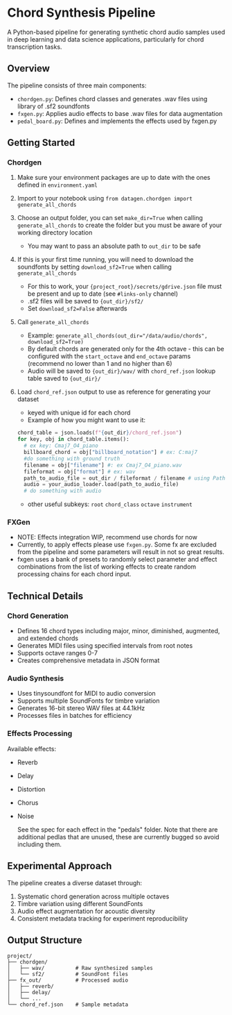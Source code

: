 # Chord Synthesis Pipeline

A Python-based pipeline for generating synthetic chord audio samples used in deep learning and data science applications, particularly for chord transcription tasks.

## Overview

The pipeline consists of three main components:

- `chordgen.py`: Defines chord classes and generates .wav files using library of .sf2 soundfonts
- `fxgen.py`: Applies audio effects to base .wav files for data augmentation
- `pedal_board.py`: Defines and implements the effects used by fxgen.py

## Getting Started

### Chordgen

1. Make sure your environment packages are up to date with the ones defined in `environment.yaml`

2. Import to your notebook using `from datagen.chordgen import generate_all_chords`

3. Choose an output folder, you can set `make_dir=True` when calling `generate_all_chords` to create the folder but you must be aware of your working directory location
    - You may want to pass an absolute path to `out_dir` to be safe

4. If this is your first time running, you will need to download the soundfonts by setting `download_sf2=True` when calling `generate_all_chords`
    - For this to work, your `{project_root}/secrets/gdrive.json` file must be present and up to date (see `#links-only` channel)
    - .sf2 files will be saved to `{out_dir}/sf2/`
    - Set `download_sf2=False` afterwards

5. Call `generate_all_chords` 
    - Example: `generate_all_chords(out_dir="/data/audio/chords", download_sf2=True)`
    - By default chords are generated only for the 4th octave - this can be configured with the `start_octave` and `end_octave` params (recommend no lower than 1 and no higher than 6)
    - Audio will be saved to `{out_dir}/wav/` with `chord_ref.json` lookup table saved to `{out_dir}/`

6. Load `chord_ref.json` output to use as reference for generating your dataset
    - keyed with unique id for each chord
    - Example of how you might want to use it:
    ```python
    chord_table = json.loads(f"{out_dir}/chord_ref.json")
    for key, obj in chord_table.items():
      # ex key: Cmaj7_O4_piano
      billboard_chord = obj["billboard_notation"] # ex: C:maj7
      #do something with ground truth
      filename = obj["filename"] #: ex Cmaj7_O4_piano.wav
      fileformat = obj["format"] # ex: wav
      path_to_audio_file = out_dir / fileformat / filename # using Pathlib notation
      audio = your_audio_loader.load(path_to_audio_file)
      # do something with audio
    ```
    - other useful subkeys: `root` `chord_class` `octave` `instrument`


### FXGen

- NOTE: Effects integration WIP, recommend use chords for now
- Currently, to apply effects please use `fxgen.py`. Some fx are excluded from the pipeline and some parameters will result in not so great results. 
- fxgen uses a bank of presets to randomly select parameter and effect combinations from the list of working effects to create random processing chains for each chord input.  

## Technical Details

### Chord Generation
- Defines 16 chord types including major, minor, diminished, augmented, and extended chords
- Generates MIDI files using specified intervals from root notes
- Supports octave ranges 0-7
- Creates comprehensive metadata in JSON format

### Audio Synthesis
- Uses tinysoundfont for MIDI to audio conversion
- Supports multiple SoundFonts for timbre variation
- Generates 16-bit stereo WAV files at 44.1kHz
- Processes files in batches for efficiency

### Effects Processing
Available effects:
- Reverb 
- Delay 
- Distortion 
- Chorus
- Noise

  See the spec for each effect in the "pedals" folder. Note that there are additional pedlas that are unused, these are currently bugged so avoid including them. 

## Experimental Approach

The pipeline creates a diverse dataset through:
1. Systematic chord generation across multiple octaves
2. Timbre variation using different SoundFonts
3. Audio effect augmentation for acoustic diversity
4. Consistent metadata tracking for experiment reproducibility

## Output Structure

```
project/
├── chordgen/
│   ├── wav/          # Raw synthesized samples
│   └── sf2/          # SoundFont files
├── fx_out/           # Processed audio
│   ├── reverb/
│   ├── delay/
│   └── ...
└── chord_ref.json    # Sample metadata
```
